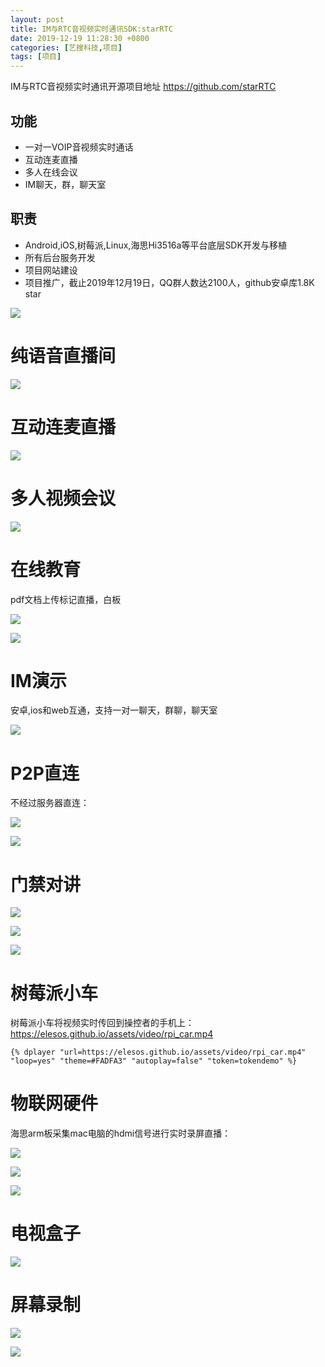```yaml
---
layout: post
title: IM与RTC音视频实时通讯SDK:starRTC
date: 2019-12-19 11:28:30 +0800
categories: [艺搜科技,项目]
tags: [项目]
---
```


IM与RTC音视频实时通讯开源项目地址 https://github.com/starRTC

## 功能
- 一对一VOIP音视频实时通话
- 互动连麦直播
- 多人在线会议
- IM聊天，群，聊天室

## 职责
- Android,iOS,树莓派,Linux,海思Hi3516a等平台底层SDK开发与移植
- 所有后台服务开发
- 项目网站建设
- 项目推广，截止2019年12月19日，QQ群人数达2100人，github安卓库1.8K star


![](/assets/project/StarRTC_demo.jpg)

纯语音直播间
==
![](/assets/project/audio_live.png)

互动连麦直播
==
![](/assets/project/live.jpg)

多人视频会议
==
![](/assets/project/meeting.png)

在线教育
==
pdf文档上传标记直播，白板

![](/assets/project/edu_pdf.jpg)

![](/assets/project/edu_whiteboard.jpg)

IM演示
==
安卓,ios和web互通，支持一对一聊天，群聊，聊天室

![](/assets/project/im.jpg)

P2P直连
==
不经过服务器直连：

![](/assets/project/p2p.jpg)

![](/assets/project/p2p_calling.jpg)

门禁对讲
==

![](/assets/project/door_calling.jpg)

![](/assets/project/door.jpg)

![](/assets/project/door_voip.jpg)

树莓派小车
==
树莓派小车将视频实时传回到操控者的手机上：
https://elesos.github.io/assets/video/rpi_car.mp4
```
{% dplayer "url=https://elesos.github.io/assets/video/rpi_car.mp4"  "loop=yes" "theme=#FADFA3" "autoplay=false" "token=tokendemo" %}
```
物联网硬件
==
海思arm板采集mac电脑的hdmi信号进行实时录屏直播：

![](/assets/project/arm_hdmi.jpg)

![](/assets/project/arm_hdmi_screen.jpg)

![](/assets/project/camera.jpg)

电视盒子
==
![](/assets/project/tv_box_voip.jpg)

屏幕录制
==

![](/assets/project/screen_phone.jpg)

![](/assets/project/screen_web.jpg)
